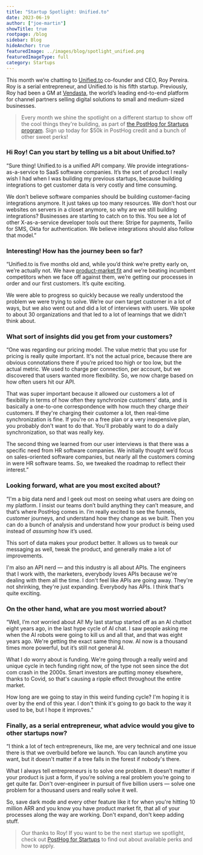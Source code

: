 ```yaml
---
title: "Startup Spotlight: Unified.to"
date: 2023-06-19
author: ["joe-martin"]
showTitle: true
rootpage: /blog
sidebar: Blog
hideAnchor: true
featuredImage: ../images/blog/spotlight_unified.png
featuredImageType: full
category: Startups
---
```

This month we’re chatting to [Unified.to](https://unified.to/) co-founder and CEO, Roy Pereira. Roy is a serial entrepreneur, and Unified.to is his fifth startup. Previously, Roy had been a GM at [Vendasta](/customers/vendasta), the world’s leading end-to-end platform for channel partners selling digital solutions to small and medium-sized businesses.

> Every month we shine the spotlight on a different startup to show off the cool things they're building, as part of [the PostHog for Startups program](/startups). Sign up today for $50k in PostHog credit and a bunch of other sweet perks!

### Hi Roy! Can you start by telling us a bit about Unified.to?
“Sure thing! Unified.to is a unified API company. We provide integrations-as-a-service to SaaS software companies. It’s the sort of product I really wish I had when I was building my previous startups, because building integrations to get customer data is very costly and time consuming.

We don’t believe software companies should be building customer-facing integrations anymore. It just takes up too many resources. We don’t host our websites on servers in a closet anymore, so why are we still building integrations? Businesses are starting to catch on to this. You see a lot of other X-as-a-service developer tools out there: Stripe for payments, Twilio for SMS, Okta for authentication. We believe integrations should also follow that model.”

### Interesting! How has the journey been so far?
“Unified.to is five months old and, while you’d think we’re pretty early on, we’re actually not. We have [product-market fit](/blog/how-to-product-market-fit) and we’re beating incumbent competitors when we face off against them, we’re getting our processes in order and our first customers. It’s quite exciting.

We were able to progress so quickly because we really understood the problem we were trying to solve. We’re our own target customer in a lot of ways, but we also went out and did a lot of interviews with users. We spoke to about 30 organizations and that led to a lot of learnings that we didn't think about. 

### What sort of insights did you get from your customers?
“One was regarding our pricing model. The value metric that you use for pricing is really quite important. It's not the actual price, because there are obvious connotations there if you’re priced too high or too low, but the actual metric. We used to charge per connection, per account, but we discovered that users wanted more flexibility. So, we now charge based on how often users hit our API. 

That was super important because it allowed our customers a lot of flexibility in terms of how often they synchronize customers' data, and is basically a one-to-one correspondence with how much they charge _their_ customers. If they're charging their customer a lot, then real-time synchronization is fine. If you're on a free plan or a very inexpensive plan, you probably don't want to do that. You'll probably want to do a daily synchronization, so that was really key.

The second thing we learned from our user interviews is that there was a specific need from HR software companies. We initially thought we’d focus on sales-oriented software companies, but nearly all the customers coming in were HR software teams. So, we tweaked the roadmap to reflect their interest.”

### Looking forward, what are you most excited about?
“I'm a big data nerd and I geek out most on seeing what users are doing on my platform. I insist our teams don’t build anything they can’t measure, and that’s where PostHog comes in. I’m really excited to see the funnels, customer journeys, and understand how they change as we built. Then you can do a bunch of analysis and understand how your product _is_ being used instead of _assuming_ how it’s used.

This sort of data makes your product better. It allows us to tweak our messaging as well, tweak the product, and generally make a lot of improvements. 

I'm also an API nerd — and this industry is all about APIs. The engineers that I work with, the marketers, everybody loves APIs because we're dealing with them all the time. I don't feel like APIs are going away. They're not shrinking, they're just expanding. Everybody has APIs. I think that's quite exciting.

### On the other hand, what are you most worried about?
“Well, I’m _not_ worried about AI! My last startup started off as an AI chatbot eight years ago, in the last hype cycle of AI chat. I saw people asking me when the AI robots were going to kill us and all that, and that was eight years ago. We're getting the exact same thing now. AI now is a thousand times more powerful, but it’s still not general AI.

What I _do_ worry about is funding. We're going through a really weird and unique cycle in tech funding right now, of the type not seen since the dot com crash in the 2000s. Smart investors are putting money elsewhere, thanks to Covid, so that's causing a ripple effect throughout the entire market.

How long are we going to stay in this weird funding cycle? I'm hoping it is over by the end of this year. I don't think it's going to go back to the way it used to be, but I hope it improves.”

### Finally, as a serial entrepreneur, what advice would you give to other startups now?
“I think a lot of tech entrepreneurs, like me, are very technical and one issue there is that we overbuild before we launch. You can launch anytime you want, but it doesn't matter if a tree falls in the forest if nobody's there. 

What I always tell entrepreneurs is to solve one problem. It doesn’t matter if your product is just a form, if you’re solving a real problem you’re going to get quite far. Don't over-engineer in pursuit of five billion users — solve one problem for a thousand users and really solve it well. 

So, save dark mode and every other feature like it for when you're hitting 10 million ARR and you know you have product market fit, that all of your processes along the way are working. Don't expand, don't keep adding stuff.

> Our thanks to Roy! If you want to be the next startup we spotlight, check out [PostHog for Startups](/startups) to find out about available perks and how to apply.
